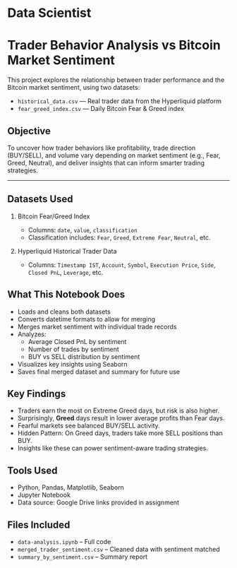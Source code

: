 # Data Scientist

#  Trader Behavior Analysis vs Bitcoin Market Sentiment

This project explores the relationship between trader performance and the Bitcoin market sentiment, using two datasets:

- `historical_data.csv` — Real trader data from the Hyperliquid platform
- `fear_greed_index.csv` — Daily Bitcoin Fear & Greed index

##  Objective

To uncover how trader behaviors like profitability, trade direction (BUY/SELL), and volume vary depending on market sentiment (e.g., Fear, Greed, Neutral), and deliver insights that can inform smarter trading strategies.

---

##  Datasets Used

1. Bitcoin Fear/Greed Index
   - Columns: `date`, `value`, `classification`
   - Classification includes: `Fear`, `Greed`, `Extreme Fear`, `Neutral`, etc.

2. Hyperliquid Historical Trader Data
   - Columns: `Timestamp IST`, `Account`, `Symbol`, `Execution Price`, `Side`, `Closed PnL`, `Leverage`, etc.

##  What This Notebook Does

- Loads and cleans both datasets
- Converts datetime formats to allow for merging
- Merges market sentiment with individual trade records
- Analyzes:
  - Average Closed PnL by sentiment
  - Number of trades by sentiment
  - BUY vs SELL distribution by sentiment
- Visualizes key insights using Seaborn
- Saves final merged dataset and summary for future use

##  Key Findings

- Traders earn the most on Extreme Greed days, but risk is also higher.
- Surprisingly, **Greed** days result in lower average profits than Fear days.
- Fearful markets see balanced BUY/SELL activity.
- Hidden Pattern: On Greed days, traders take more SELL positions than BUY.
- Insights like these can power sentiment-aware trading strategies.


##  Tools Used

- Python, Pandas, Matplotlib, Seaborn
- Jupyter Notebook
- Data source: Google Drive links provided in assignment

##  Files Included

- `data-analysis.ipynb` – Full code
- `merged_trader_sentiment.csv` – Cleaned data with sentiment matched
- `summary_by_sentiment.csv` – Summary report
